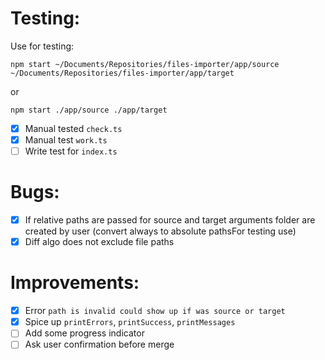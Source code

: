 # Testing:
Use for testing:

```
npm start ~/Documents/Repositories/files-importer/app/source ~/Documents/Repositories/files-importer/app/target
```
or
```
npm start ./app/source ./app/target
```
- [x] Manual tested `check.ts`
- [x] Manual test `work.ts`
- [ ] Write test for `index.ts`

# Bugs:
- [x] If relative paths are passed for source and target arguments folder are created by user (convert always to absolute pathsFor testing use)
- [x] Diff algo does not exclude file paths

# Improvements:
- [x] Error `path is invalid could show up if was source or target`
- [x] Spice up  `printErrors`, `printSuccess`, `printMessages`
- [ ] Add some progress indicator
- [ ] Ask user confirmation before merge
